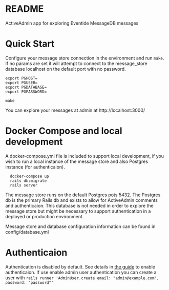 # README

ActiveAdmin app for exploring Eventide MessageDB messages

# Quick Start

Configure your message store connection in the environment and run `make`. If no params are set it will attempt to connect to the message_store database localhost on the default port with no password.

```
export PGHOST=
export PGUSER=
export PGDATABASE=
export PGPASSWORD=

make
```

You can explore your messages at admin at http://localhost:3000/

# Docker Compose and local development

A docker-compose.yml file is included to support local development, if you wish to run a local instance of the message store and also Postgres instance (for authenticaion).

```
  docker-compose up
  rails db:migrate
  rails server
```

The message store runs on the default Postgres pots 5432. The Postgres db is the primary Rails db and exists to allow for ActiveAdmin comments and authenticaion. This database is not needed in order to explore the message store but might be necessary to support authentication in a deployed or production environment.

Message store and database configuration information can be found in config/database.yml

# Authenticaion

Authentication is disabled by default. See details in [the guide](https://activeadmin.info/1-general-configuration.html)
to enable authenticaion. If use enable admin user authentication you can create a user with `rails runner 'AdminUser.create email: "admin@example.com", password: "password"'`

